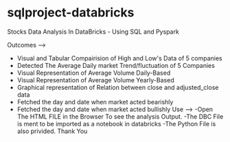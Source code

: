 # sqlproject-databricks
Stocks Data Analysis In DataBricks - Using SQL and Pyspark

Outcomes -->
- Visual and Tabular Compairision of High and Low's Data of 5 companies
- Detected The Average Daily market Trend/fluctuation of 5 Companies
- Visual Representation of Average Volume Daily-Based
- Visual Representation of Average Volume Yearly-Based
- Graphical representation of Relation between close and adjusted_close data
- Fetched the day and date when market acted bearishly
- Fetched the day and date when market acted bullishly
Use -->
-Open The HTML FILE in the Browser To see the analysis Output.
-The DBC File is ment to be imported as a notebook in databricks
-The Python File is also privided.
Thank You
